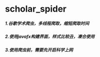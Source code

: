 # scholar_spider
##### 1.谷歌学术爬虫，多线程爬取，缩短爬取时间
##### 2.使用javafx构建界面，样式比较丑，凑合使用
##### 3.使用爬虫前，需要先开启科学上网
